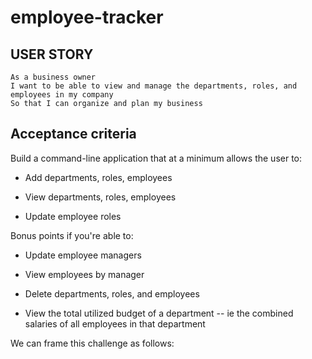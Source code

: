# employee-tracker

## USER STORY
```
As a business owner
I want to be able to view and manage the departments, roles, and employees in my company
So that I can organize and plan my business
```

## Acceptance criteria
Build a command-line application that at a minimum allows the user to:

  * Add departments, roles, employees

  * View departments, roles, employees

  * Update employee roles

Bonus points if you're able to:

  * Update employee managers

  * View employees by manager

  * Delete departments, roles, and employees

  * View the total utilized budget of a department -- ie the combined salaries of all employees in that department

We can frame this challenge as follows: